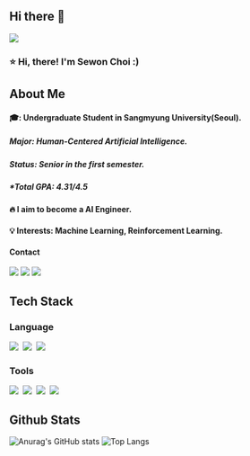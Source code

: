 ## Hi there 👋

<!--
**cswnn/cswnn** is a ✨ _special_ ✨ repository because its `README.md` (this file) appears on your GitHub profile.

Here are some ideas to get you started:

- 🔭 I’m currently working on ...
- 🌱 I’m currently learning ...
- 👯 I’m looking to collaborate on ...
- 🤔 I’m looking for help with ...
- 💬 Ask me about ...
- 📫 How to reach me: ...
- 😄 Pronouns: ...
- ⚡ Fun fact: ...
-->

<div>
  
  <!--Header-->
<img src="https://capsule-render.vercel.app/api?type=waving&color=0:1D976C,100:93F9B9&height=200&section=header&text=Good%20to%20see%20you&fontSize=60&fontColor=fdfdfd"/>

  
</div>


<div>
  
  <!--body-->

  ### ⭐️ Hi, there! I'm Sewon Choi :)
  ## About Me
  #### 🎓: Undergraduate Student in Sangmyung University(Seoul).<br/>
  ##### Major: Human-Centered Artificial Intelligence.
  ##### Status: Senior in the first semester.
  ##### *Total GPA: 4.31/4.5
  #### 🔥 I aim to become a AI Engineer.<br/>
  #### 💡 Interests: Machine Learning, Reinforcement Learning.<br/>

  #### Contact
  <p>
    <a href="mailto:cswon301@naver.com"><img src="https://img.shields.io/badge/mail-03C75A?style=flat-square&logo=Naver&logoColor=white"/></a>
    <a href="mailto:cswon301@gmail.com"><img src="https://img.shields.io/badge/gmail-EA4335?style=flat-square&logo=Gmail&logoColor=white"/></a>
    <a href="https://www.linkedin.com/in/sewon-choi-42490b36a/"> <img src="https://img.shields.io/badge/LinkedIn-0A66C2?style=flat-square&logo=LinkedIn&logoColor=white"/> </a>
  </p>
  


  
  ## Tech Stack
  ### Language
  <div>
    <img src="https://img.shields.io/badge/Python-3776AB.svg?style=for-the-badge&logo=Python&logoColor=white"/>&nbsp
    <img src="https://img.shields.io/badge/C-000000.svg?style=for-the-badge&logo=c&logoColor=white"/>&nbsp
    <img src="https://img.shields.io/badge/Java-A8B9CC.svg?style=for-the-badge&logo=openjdk&logoColor=white"/>&nbsp
  </div>
    

  ### Tools
  <div>
    <img src="https://img.shields.io/badge/jupyter-F37626.svg?style=for-the-badge&logo=jupyter&logoColor=white" />&nbsp
    <img src="https://img.shields.io/badge/github-181717.svg?style=for-the-badge&logo=github&logoColor=white" />&nbsp
    <img src="https://img.shields.io/badge/Notion-F3F3F3.svg?style=for-the-badge&logo=notion&logoColor=black" />&nbsp
    <img src="https://img.shields.io/badge/VSCode-0078d7.svg?style=for-the-badge&logo=visual-studio-code&logoColor=22ABF3" />&nbsp
  </div>
  
  
  ## Github Stats
  ![Anurag's GitHub stats](https://github-readme-stats.vercel.app/api?username=cswnn&show_icons=true&theme=radical)
  ![Top Langs](https://github-readme-stats.vercel.app/api/top-langs/?username=cswnn&layout=compact)

  
</div>
